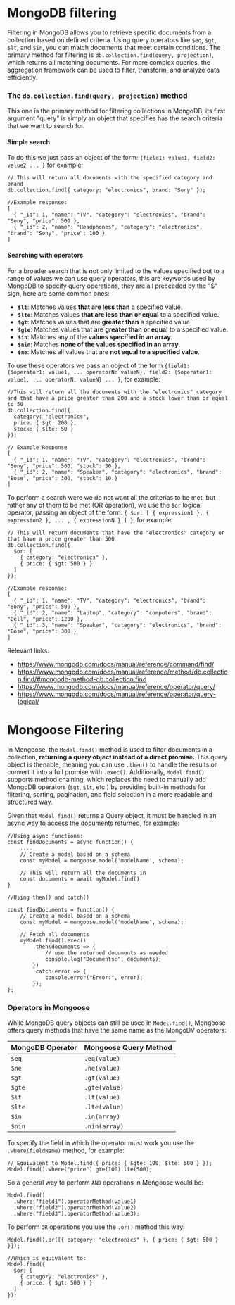 # MongoDB filtering

Filtering in MongoDB allows you to retrieve specific documents from a collection based on defined criteria. Using query operators like `$eq`, `$gt`, `$lt`, and `$in`, you can match documents that meet certain conditions. The primary method for filtering is `db.collection.find(query, projection)`, which returns all matching documents. For more complex queries, the aggregation framework can be used to filter, transform, and analyze data efficiently.

### The `db.collection.find(query, projection)` method

This one is the primary method for filtering collections in MongoDB, its first argument "query" is simply an object that specifies has the search criteria that we want to search for.

#### Simple search

To do this we just pass an object of the form: `{field1: value1, field2: value2 ... }` for example:


```
// This will return all documents with the specified category and brand
db.collection.find({ category: "electronics", brand: "Sony" });

//Example response:
[
  { "_id": 1, "name": "TV", "category": "electronics", "brand": "Sony", "price": 500 },
  { "_id": 2, "name": "Headphones", "category": "electronics", "brand": "Sony", "price": 100 }
]
```

#### Searching with operators

For a broader search that is not only limited to the values specified but to a range of values we can use query operators, this are keywords used by MongoDB to specify query operations, they are all preceeded by the "$" sign, here are some common ones:

- **`$lt`**: Matches values **that are less than** a specified value.
- **`$lte`**: Matches values **that are less than or equal** to a specified value.
- **`$gt`**: Matches values that are **greater than** a specified value.
- **`$gte`**: Matches values that are **greater than or equal** to a specified value.
- **`$in`**: Matches any of the **values specified in an array**.
- **`$nin`**: Matches **none of the values specified in an array**.
- **`$ne`**: Matches all values that are **not equal to a specified value**.

To use these operators we pass an object of the form `{field1: {$operator1: value1, ... operatorN: valueN}, field2: {$operator1: value1, ... operatorN: valueN} ... }`, for example:

```
//This will return all the documents with the "electronics" category and that have a price greater than 200 and a stock lower than or equal to 50
db.collection.find({ 
  category: "electronics", 
  price: { $gt: 200 }, 
  stock: { $lte: 50 } 
});

// Example Response
[
  { "_id": 1, "name": "TV", "category": "electronics", "brand": "Sony", "price": 500, "stock": 30 },
  { "_id": 2, "name": "Speaker", "category": "electronics", "brand": "Bose", "price": 300, "stock": 10 }
]

```

To perform a search were we do not want all the criterias to be met, but rather any of them to be met (OR operation), we use the `$or` logical operator, passing an object of the form: `{ $or: [ { expression1 }, { expression2 }, ... , { expressionN } ] }`, for example:

```
// This will return documents that have the "electronics" category or that have a price greater than 500
db.collection.find({ 
  $or: [ 
    { category: "electronics" }, 
    { price: { $gt: 500 } } 
  ] 
});

//Example response:
[
  { "_id": 1, "name": "TV", "category": "electronics", "brand": "Sony", "price": 500 },
  { "_id": 2, "name": "Laptop", "category": "computers", "brand": "Dell", "price": 1200 },
  { "_id": 3, "name": "Speaker", "category": "electronics", "brand": "Bose", "price": 300 }
]
```

Relevant links:
- https://www.mongodb.com/docs/manual/reference/command/find/
- https://www.mongodb.com/docs/manual/reference/method/db.collection.find/#mongodb-method-db.collection.find
- https://www.mongodb.com/docs/manual/reference/operator/query/
- https://www.mongodb.com/docs/manual/reference/operator/query-logical/

# Mongoose Filtering

In Mongoose, the `Model.find()` method is used to filter documents in a collection, **returning a query object instead of a direct promise.** This query object is thenable, meaning you can use `.then()` to handle the results or convert it into a full promise with `.exec()`. Additionally, `Model.find()` supports method chaining, which replaces the need to manually add MongoDB operators (`$gt`, `$lt`, etc.) by providing built-in methods for filtering, sorting, pagination, and field selection in a more readable and structured way.

Given that `Model.find()` returns a Query object, it must be handled in an async way to access the documents returned, for example:

```
//Using async functions:
const findDocuments = async function() {
    ....
    // Create a model based on a schema
    const myModel = mongoose.model('modelName', schema);

    // This will return all the documents in 
    const documents = await myModel.find()
}

//Using then() and catch()

const findDocuments = function() {
    // Create a model based on a schema
    const myModel = mongoose.model('modelName', schema);

    // Fetch all documents
    myModel.find().exec()
        .then(documents => {
            // use the returned documents as needed
            console.log("Documents:", documents);
        })
        .catch(error => {
            console.error("Error:", error);
        });
};
```

### Operators in Mongoose

While MongoDB query objects can still be used in `Model.find()`, Mongoose offers query methods that have the same name as the MongoDV operators:

| MongoDB Operator | Mongoose Query Method |
|------------------|----------------------|
| `$eq`           | `.eq(value)`         |
| `$ne`           | `.ne(value)`         |
| `$gt`           | `.gt(value)`         |
| `$gte`          | `.gte(value)`        |
| `$lt`           | `.lt(value)`         |
| `$lte`          | `.lte(value)`        |
| `$in`           | `.in(array)`         |
| `$nin`          | `.nin(array)`        |

To specify the field in which the operator must work you use the `.where(fieldName)` method, for example:

```
// Equivalent to Model.find({ price: { $gte: 100, $lte: 500 } });
Model.find().where("price").gte(100).lte(500);
```

So a general way to perform `AND` operations in Mongoose would be:

```
Model.find()
  .where("field1").operatorMethod(value1)
  .where("field2").operatorMethod(value2)
  .where("field3").operatorMethod(value3);
```

To perform `OR` operations you use the `.or()` method this way:

```
Model.find().or([{ category: "electronics" }, { price: { $gt: 500 } }]);

//Which is equivalent to:
Model.find({ 
  $or: [ 
    { category: "electronics" }, 
    { price: { $gt: 500 } } 
  ] 
});
```